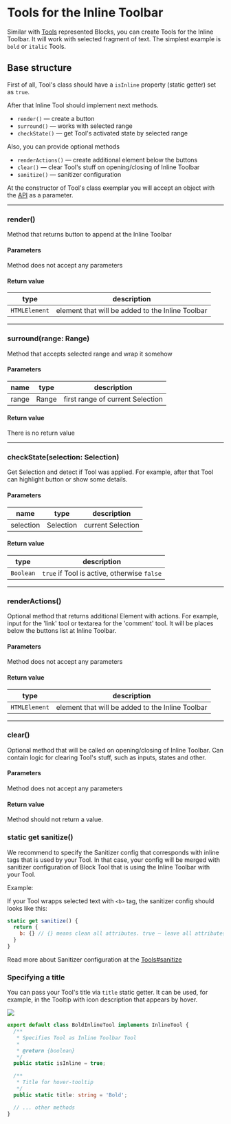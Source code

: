 # Tools for the Inline Toolbar

Similar with [Tools](tools.md) represented Blocks, you can create Tools for the Inline Toolbar. It will work with 
selected fragment of text. The simplest example is `bold` or `italic` Tools.

## Base structure

First of all, Tool's class should have a `isInline` property (static getter) set as `true`. 

After that Inline Tool should implement next methods.

- `render()` — create a button
- `surround()` — works with selected range
- `checkState()` — get Tool's activated state by selected range

Also, you can provide optional methods

- `renderActions()` — create additional element below the buttons
- `clear()` — clear Tool's stuff on opening/closing of Inline Toolbar
- `sanitize()` — sanitizer configuration

At the constructor of Tool's class exemplar you will accept an object with the [API](api.md) as a parameter.

---

### render()

Method that returns button to append at the Inline Toolbar

#### Parameters

Method does not accept any parameters

#### Return value

type | description | 
-- | -- |
`HTMLElement` | element that will be added to the Inline Toolbar |

---

### surround(range: Range)

Method that accepts selected range and wrap it somehow

#### Parameters

name | type | description | 
-- |-- | -- |
range | Range | first range of current Selection |

#### Return value

There is no return value

---

### checkState(selection: Selection)

Get Selection and detect if Tool was applied. For example, after that Tool can highlight button or show some details.

#### Parameters

name | type | description | 
-- |-- | -- |
selection | Selection | current Selection |

#### Return value

type | description | 
-- | -- |
`Boolean` | `true` if Tool is active, otherwise `false` |

---

### renderActions()

Optional method that returns additional Element with actions. 
For example, input for the 'link' tool or textarea for the 'comment' tool. 
It will be places below the buttons list at Inline Toolbar.

#### Parameters

Method does not accept any parameters

#### Return value

type | description | 
-- | -- |
`HTMLElement` | element that will be added to the Inline Toolbar |

---

### clear()

Optional method that will be called on opening/closing of Inline Toolbar. 
Can contain logic for clearing Tool's stuff, such as inputs, states and other.

#### Parameters

Method does not accept any parameters

#### Return value

Method should not return a value. 

### static get sanitize()

We recommend to specify the Sanitizer config that corresponds with inline tags that is used by your Tool. 
In that case, your config will be merged with sanitizer configuration of Block Tool 
that is using the Inline Toolbar with your Tool.

Example:

If your Tool wrapps selected text with `<b>` tag, the sanitizer config should looks like this:

```js
static get sanitize() {
  return {
    b: {} // {} means clean all attributes. true — leave all attributes
  }
}
``` 

Read more about Sanitizer configuration at the [Tools#sanitize](tools.md#sanitize)

### Specifying a title

You can pass your Tool's title via `title` static getter. It can be used, for example, in the Tooltip with 
icon description that appears by hover. 

![](https://capella.pics/00e7094a-fdb9-429b-8015-9c56f19b4ef5.jpg)

```ts
export default class BoldInlineTool implements InlineTool {
  /**
   * Specifies Tool as Inline Toolbar Tool
   *
   * @return {boolean}
   */
  public static isInline = true;

  /**
   * Title for hover-tooltip
   */
  public static title: string = 'Bold';

  // ... other methods
}
```
